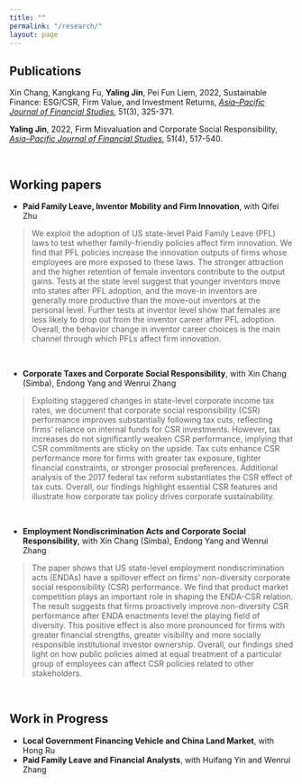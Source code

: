 ```yaml
---
title: ""
permalink: "/research/"
layout: page
---
```


## Publications

Xin Chang, Kangkang Fu, **Yaling Jin**, Pei Fun Liem, 2022, Sustainable Finance: ESG/CSR, Firm Value, and Investment Returns, [*Asia–Pacific Journal of Financial Studies*](https://doi.org/10.1111/ajfs.12379), 51(3), 325-371.

**Yaling Jin**, 2022, Firm Misvaluation and Corporate Social Responsibility, [*Asia–Pacific Journal of Financial Studies*](https://doi.org/10.1111/ajfs.12373), 51(4), 517-540.

&nbsp;
## Working papers

 - **Paid Family Leave, Inventor Mobility and Firm Innovation**, with Qifei Zhu
>
> We exploit the adoption of US state-level Paid Family Leave (PFL) laws to test whether family-friendly policies affect firm innovation. We find that PFL policies increase the innovation outputs of firms whose employees are more exposed to these laws. The stronger attraction and the higher retention of female inventors contribute to the output gains. Tests at the state level suggest that younger inventors move into states after PFL adoption, and the move-in inventors are generally more productive than the move-out inventors at the personal level. Further tests at inventor level show that females are less likely to drop out from the inventor career after PFL adoption. Overall, the behavior change in inventor career choices is the main channel through which PFLs affect firm innovation.

&nbsp;
 - **Corporate Taxes and Corporate Social Responsibility**, with Xin Chang (Simba), Endong Yang and Wenrui Zhang
>
> Exploiting staggered changes in state-level corporate income tax rates, we document that corporate social responsibility (CSR) performance improves substantially following tax cuts, reflecting firms’ reliance on internal funds for CSR investments. However, tax increases do not significantly weaken CSR performance, implying that CSR commitments are sticky on the upside. Tax cuts enhance CSR performance more for firms with greater tax exposure, tighter financial constraints, or stronger prosocial preferences. Additional analysis of the 2017 federal tax reform substantiates the CSR
effect of tax cuts. Overall, our findings highlight essential CSR features and illustrate how corporate tax policy drives corporate sustainability.

&nbsp;
 - **Employment Nondiscrimination Acts and Corporate Social Responsibility**, with Xin Chang (Simba), Endong Yang and Wenrui Zhang
>
> The paper shows that US state-level employment nondiscrimination acts (ENDAs) have a spillover effect on firms’ non-diversity corporate social responsibility (CSR) performance. We find that product market competition plays an important role in shaping the ENDA-CSR relation. The result suggests that firms proactively improve non-diversity CSR performance after ENDA enactments level the playing field of diversity. This positive effect is also more pronounced for firms with greater financial strengths, greater visibility and more socially responsible institutional investor ownership. Overall, our findings shed light on how public policies aimed at equal treatment of a particular group of employees can affect CSR policies related to other stakeholders.

&nbsp;
## Work in Progress
 - **Local Government Financing Vehicle and China Land Market**, with Hong Ru
 - **Paid Family Leave and Financial Analysts**, with Huifang Yin and Wenrui Zhang
